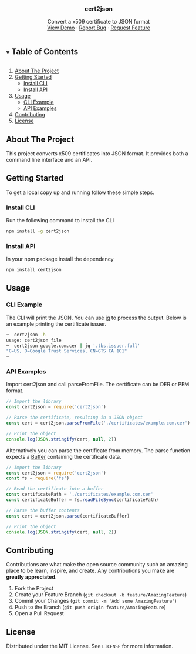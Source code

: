 <!--
*** Thanks for checking out the Best-README-Template. If you have a suggestion
*** that would make this better, please fork the repo and create a pull request
*** or simply open an issue with the tag "enhancement".
*** Thanks again! Now go create something AMAZING! :D
***
***
***
*** To avoid retyping too much info. Do a search and replace for the following:
*** twitter_handle, email, project_title, project_description
-->



<!-- PROJECT LOGO -->
<p align="center">
  <h3 align="center">cert2json</h3>

  <p align="center">
    Convert a x509 certificate to JSON format
    <br />
    <a href="https://github.com/philwantsfish/cert2json">View Demo</a>
    ·
    <a href="https://github.com/philwantsfish/cert2json/issues">Report Bug</a>
    ·
    <a href="https://github.com/philwantsfish/cert2json/issues">Request Feature</a>
  </p>
</p>



<!-- TABLE OF CONTENTS -->
<details open="open">
  <summary><h2 style="display: inline-block">Table of Contents</h2></summary>
  <ol>
    <li>
      <a href="#about-the-project">About The Project</a>
    </li>
    <li>
      <a href="#getting-started">Getting Started</a>
      <ul>
        <li><a href="#install_cli">Install CLI</a></li>
        <li><a href="#install_api">Install API</a></li>
      </ul>
    </li>
    <li>
        <a href="#usage">Usage</a>
        <ul>
            <li><a href="#cli_example">CLI Example</a></li>
            <li><a href="#api_examples">API Examples</a></li>
        </ul>
    </li>
    <li><a href="#contributing">Contributing</a></li>
    <li><a href="#license">License</a></li>
  </ol>
</details>



<!-- ABOUT THE PROJECT -->
## About The Project

This project converts x509 certificates into JSON format. It provides both a command line interface and an API. 


<!-- GETTING STARTED -->
## Getting Started

To get a local copy up and running follow these simple steps.

### Install CLI

Run the following command to install the CLI

```sh
npm install -g cert2json
```


### Install API

In your npm package install the dependency

```sh
npm install cert2json
```

## Usage

<!-- USAGE EXAMPLES -->
### CLI Example

The CLI will print the JSON. You can use [jq](https://github.com/stedolan/jq) to process the output. Below is an example printing the certificate issuer.

```sh
➜  cert2json -h
usage: cert2json file
➜  cert2json google.com.cer | jq '.tbs.issuer.full'
"C=US, O=Google Trust Services, CN=GTS CA 1O1"
➜  
```

### API Examples

Import cert2json and call parseFromFile. The certificate can be DER or PEM format. 

```javascript
// Import the library
const cert2json = require('cert2json')

// Parse the certificate, resulting in a JSON object
const cert = cert2json.parseFromFile('./certificates/example.com.cer')

// Print the object
console.log(JSON.stringify(cert, null, 2))
```

Alternatively you can parse the certificate from memory. The parse function expects a [Buffer](https://nodejs.org/api/buffer.html) containing the certificate data.

```javascript
// Import the library
const cert2json = require('cert2json')
const fs = require('fs')

// Read the certificate into a buffer
const certificatePath = './certificates/example.com.cer'
const certificateBuffer = fs.readFileSync(certificatePath)

// Parse the buffer contents
const cert = cert2json.parse(certificateBuffer)

// Print the object
console.log(JSON.stringify(cert, null, 2))
```

<!-- CONTRIBUTING -->
## Contributing

Contributions are what make the open source community such an amazing place to be learn, inspire, and create. Any contributions you make are **greatly appreciated**.

1. Fork the Project
2. Create your Feature Branch (`git checkout -b feature/AmazingFeature`)
3. Commit your Changes (`git commit -m 'Add some AmazingFeature'`)
4. Push to the Branch (`git push origin feature/AmazingFeature`)
5. Open a Pull Request

<!-- LICENSE -->
## License

Distributed under the MIT License. See `LICENSE` for more information.

